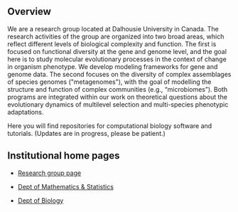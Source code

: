 ## Overview

We are a research group located at Dalhousie University in Canada. The research activities of the group are organized into two broad areas, which reflect different levels of biological complexity and function. The first is focused on functional diversity at the gene and genome level, and the goal here is to study molecular evolutionary processes in the context of change in organism phenotype. We develop modeling frameworks for gene and genome data.  The second focuses on the diversity of complex assemblages of species genomes ("metagenomes"), with the goal of modelling the structure and function of complex communities (e.g., “microbiomes”). Both programs are integrated within our work on theoretical questions about the evolutionary dynamics of multilevel selection and multi-species phenotypic adaptations.

Here you will find repositories for computational biology software and tutorials. (Updates are in progress, please be patient.)



## Institutional home pages

* [Research group page](http://www.bielawski.info)

* [Dept of Mathematics & Statistics](https://www.dal.ca/faculty/science/math-stats/faculty-staff/our-faculty.html)

* [Dept of Biology](http://www.dal.ca/faculty/science/biology/faculty-staff/our-faculty/joe-bielawski.html)

<br>
